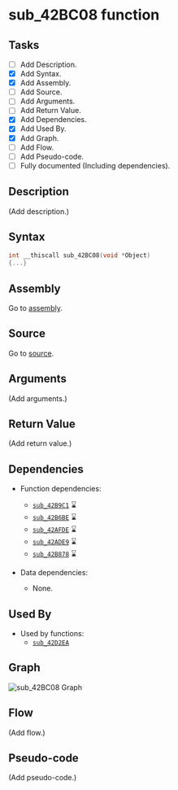 # sub_42BC08 function

## Tasks

- [ ] Add Description.
- [X] Add Syntax.
- [X] Add Assembly.
- [ ] Add Source.
- [ ] Add Arguments.
- [ ] Add Return Value.
- [X] Add Dependencies.
- [X] Add Used By.
- [X] Add Graph.
- [ ] Add Flow.
- [ ] Add Pseudo-code.
- [ ] Fully documented (Including dependencies).

## Description

(Add description.)

## Syntax

```c
int __thiscall sub_42BC08(void *Object)
{...}
```

## Assembly

Go to [assembly](../asm/sub_42BC08.asm).

## Source

Go to [source](../cc/sub_42BC08.cc).

## Arguments

(Add arguments.)

## Return Value

(Add return value.)

## Dependencies

* Function dependencies:
  * [`sub_42B9C1`](sub_42B9C1.md) ⌛
  * [`sub_42B6BE`](sub_42B6BE.md) ⌛
  * [`sub_42AFDE`](sub_42AFDE.md) ⌛
  * [`sub_42ADE9`](sub_42ADE9.md) ⌛
  * [`sub_42B878`](sub_42B878.md) ⌛


* Data dependencies:
  * None.

## Used By

* Used by functions:
  * [`sub_42D2EA`](../md/sub_42D2EA.md)

## Graph

![sub_42BC08 Graph](../svg/sub_42BC08.svg "sub_42BC08 Graph")

## Flow

(Add flow.)

## Pseudo-code

(Add pseudo-code.)

